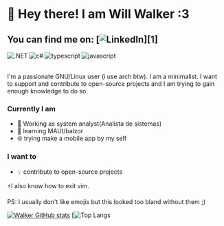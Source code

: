 # 👋 Hey there! I am Will Walker :3

## You can find me on: [![LinkedIn][1.1]][1]

<!-- Icons -->
[1.1]: https://img.icons8.com/color/30/000000/linkedin.png (LinkedIn icon without padding)

<!-- Links to your social media accounts -->

<img align="left" alt=".NET" src="https://img.shields.io/badge/.NET-5C2D91?style=for-the-badge&logo=.net&logoColor=white" />

<img align="left" alt="c#" src="https://img.shields.io/badge/c%23-%23239120.svg?style=for-the-badge&logo=c-sharp&logoColor=white" />

<img align="left" alt="typescript" src="https://img.shields.io/badge/TypeScript-007ACC?style=for-the-badge&logo=typescript&logoColor=white" />

<img align="left" width="" alt="javascript" src="https://img.shields.io/badge/javascript-%23323330.svg?style=for-the-badge&logo=javascript&logoColor=%23F7DF1E" />

<br><br>

I'm a passionate GNU/Linux user (i use arch btw). I am a minimalist. I want to support and contribute to open-source projects and I am trying to gain enough knowledge to do so.

### Currently I am
- 🔭 Working as system analyst(Analista de sistemas)
- 📖 learning MAUI/balzor
- 🌐 trying make a mobile app by my self

### I want to
- 💡 contribute to open-source projects

⚡I also know how to exit vim.

PS: I usually don't like emojis but this looked too bland without them ;)


[![Walker GitHub stats](https://github-readme-stats.vercel.app/api?username=sarsey-walker&theme=monokai)](https://github.com/anuraghazra/github-readme-stats) [![Top Langs](https://github-readme-stats.vercel.app/api/top-langs/?username=sarsey-walker&hide_border=1&layout=compact&text_color=fff&bg_color=333&hide=html,eagle,css&title_color=6bbbca)


<!--
**sarsey-walker/sarsey-walker** is a ✨ _special_ ✨ repository because its `README.md` (this file) appears on your GitHub profile.

Here are some ideas to get you started:

- 🔭 I’m currently working on ...
- 🌱 I’m currently learning ...
- 👯 I’m looking to collaborate on ...
- 🤔 I’m looking for help with ...
- 💬 Ask me about ...
- 📫 How to reach me: ...
- 😄 Pronouns: ...
- ⚡ Fun fact: ...
-->
